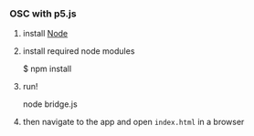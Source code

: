 ### OSC with p5.js

1) install [Node](nodejs.org)

2) install required node modules

    $ npm install

3) run!

    node bridge.js

4) then navigate to the app and open `index.html` in a browser